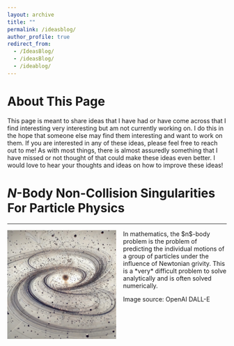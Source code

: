 ```yaml
---
layout: archive
title: ""
permalink: /ideasblog/
author_profile: true
redirect_from:
  - /IdeasBlog/
  - /ideasBlog/
  - /ideablog/
---
```


<!-- ####################################################################### -->
<!-- ####################################################################### -->
<!-- ####################################################################### -->
# About This Page

This page is meant to share ideas that I have had or have come across that I find interesting very interesting but am not currently working on.
I do this in the hope that someone else may find them interesting and want to work on them.
If you are interested in any of these ideas, please feel free to reach out to me!
As with most things, there is almost assuredly something that I have missed or not thought of that could make these ideas even better.
I would love to hear your thoughts and ideas on how to improve these ideas!

<!-- ####################################################################### -->
<!-- ####################################################################### -->
<!-- ####################################################################### -->

# $N$-Body Non-Collision Singularities For Particle Physics
-----
<img src="/images/nbody.jpeg" style="max-height: 250px; max-width: 100%; margin-right: 16px; margin-bottom: 10px" align=left>
In mathematics, the $n$-body problem is the problem of predicting the individual motions of a group of particles under the influence of Newtonian grivity.
This is a *very* difficult problem to solve analytically and is often solved numerically.

Image source: OpenAI DALL-E
